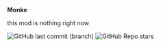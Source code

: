 ﻿**Monke**

this mod is nothing right now

![GitHub last commit (branch)](https://img.shields.io/github/last-commit/pixthehe/DevvMod/master) ![GitHub Repo stars](https://img.shields.io/github/stars/pixthehe/DevvMod)

